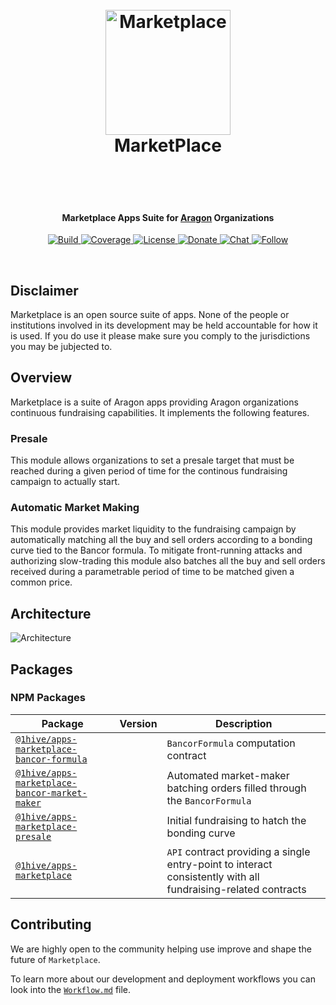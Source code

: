 <h1 align="center">
<br>

 <img src="./.github/images/icon.svg" alt="Marketplace" width="200">
  <br>
  MarketPlace
  <br>
  <br>
</h1>

<br>
<h4 align="center">
  Marketplace Apps Suite for <a href="https://www.aragon.org" target="_blank">Aragon</a> Organizations
</h4>

<p align="center">
  <a href="https://badge.fury.io/js/electron-markdownify">
    <img
      src="https://travis-ci.org/AragonBlack/fundraising.svg?branch=next"
      alt="Build"
    >
  </a>
  <a href="https://coveralls.io/github/AragonBlack/fundraising?branch=next">
    <img
      src="https://coveralls.io/repos/github/AragonBlack/fundraising/badge.svg?branch=next"
      alt="Coverage"
    >
  </a>
  <a href="https://www.gnu.org/licenses/agpl-3.0">
    <img
      src="https://img.shields.io/badge/License-AGPL%20v3-blue.svg"
      alt="License"
    >
  </a>
  <a href="https://en.cryptobadges.io/donate/0x233373130f7d859c1d743d01b7dfa09b9667a69a">
    <img
      src="https://en.cryptobadges.io/badge/micro/0x233373130f7d859c1d743d01b7dfa09b9667a69a"
      alt="Donate"
    >
  </a>
  <a href="https://aragon.chat">
    <img
      src="https://img.shields.io/badge/chat-Rocket.Chat-GREEN"
      alt="Chat"
    >
  </a>
  <a href="https://twitter.com/AragonBlackTeam">
    <img 
      src="https://img.shields.io/twitter/follow/AragonBlackTeam?label=Follow"
      alt="Follow"
    >
  </a>
</p>

<br>


## Disclaimer

Marketplace is an open source suite of apps. None of the people or institutions involved in its development may be held accountable for how it is used. If you do use it please make sure you comply to the jurisdictions you may be jubjected to.

## Overview

Marketplace is a suite of Aragon apps providing Aragon organizations continuous fundraising capabilities. It implements the following features.

### Presale

This module allows organizations to set a presale target that must be reached during a given period of time for the continous fundraising campaign to actually start.

### Automatic Market Making

This module provides market liquidity to the fundraising campaign by automatically matching all the buy and sell orders according to a bonding curve tied to the Bancor formula. To mitigate front-running attacks and authorizing slow-trading this module also batches all the buy and sell orders received during a parametrable period of time to be matched given a common price.


## Architecture

![Architecture](.github/images/architecture.svg)


## Packages


### NPM Packages

| Package                                                                                | Version | Description                                                                                                   |
| -------------------------------------------------------------------------------------- | ------- | ------------------------------------------------------------------------------------------------------------- |
| [`@1hive/apps-marketplace-bancor-formula`](/apps/bancor-formula)                           |         | `BancorFormula` computation contract                                                                          |
| [`@1hive/apps-marketplace-bancor-market-maker`](/apps/bancor-market-maker) |         | Automated market-maker batching orders filled through the `BancorFormula`                                     |
| [`@1hive/apps-marketplace-presale`](/apps/presale)                                                 |         | Initial fundraising to hatch the bonding curve                                             |
| [`@1hive/apps-marketplace`](/apps/marketplace-controller)                   |         | `API` contract providing a single entry-point to interact consistently with all fundraising-related contracts |


## Contributing

We are highly open to the community helping use improve and shape the future of `Marketplace`.

To learn more about our development and deployment workflows you can look into the [`Workflow.md`](/Workflow.md) file.     

